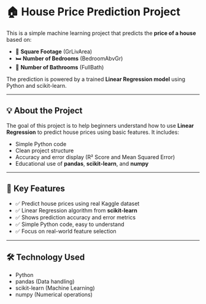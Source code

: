 # 🏠 House Price Prediction Project

This is a simple machine learning project that predicts the **price of a house** based on:

- 📏 **Square Footage** (GrLivArea)
- 🛏 **Number of Bedrooms** (BedroomAbvGr)
- 🛁 **Number of Bathrooms** (FullBath)

The prediction is powered by a trained **Linear Regression model** using Python and scikit-learn.

---

## 💡 About the Project

The goal of this project is to help beginners understand how to use **Linear Regression** to predict house prices using basic features. It includes:

- Simple Python code
- Clean project structure
- Accuracy and error display (R² Score and Mean Squared Error)
- Educational use of **pandas**, **scikit-learn**, and **numpy**

---

## 🚀 Key Features

- ✅ Predict house prices using real Kaggle dataset
- ✅ Linear Regression algorithm from **scikit-learn**
- ✅ Shows prediction accuracy and error metrics
- ✅ Simple Python code, easy to understand
- ✅ Focus on real-world feature selection

---

## 🛠 Technology Used

- Python
- pandas (Data handling)
- scikit-learn (Machine Learning)
- numpy (Numerical operations)



